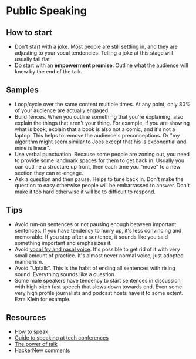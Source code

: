 # Public Speaking

## How to start

- Don't start with a joke. Most people are still settling in, and they are adjusting to your vocal tendencies. Telling a joke at this stage will usually fall flat
- Do start with an **empowerment promise**. Outline what the audience will know by the end of the talk.

## Samples

- Loop/cycle over the same content multiple times. At any point, only 80% of your audience are actually engaged.
- Build fences. When you outline something that you're explaining, also explain the things that aren't your thing. For example, if you are showing what is book, explain that a book is also not a comic, and it's not a laptop. This helps to remove the audience's preconceptions. Or "my algorithm might seem similar to Joes except that his is exponential and mine is linear".
- Use verbal punctuation. Because some people are zoning out, you need to provide some landmark spaces for them to get back in. Usually you can outline a structure up front, then each time you "move" to a new section they can re-engage.
- Ask a question and then pause. Helps to tune back in. Don't make the question to easy otherwise people will be embarrassed to answer. Don't make it too hard otherwise it will be to difficult to respond.


## Tips

- Avoid run-on sentences or not pausing enough between important sentences. If you have tendency to hurry up, it's less convincing and memorable. If you stop after a sentence, it sounds like you said something important and emphasizes it.
- Avoid [vocal fry and nasal voice](https://youtu.be/sY_6fFdRnik?t=91). It's possible to get rid of it with very small amount of practice. It's almost never normal voice, just adopted mannerism.
- Avoid "Uptalk". This is the habit of ending all sentences with rising sound. Everything sounds like a question.
- Some male speakers have tendency to start sentences in discussion with high pitch fast speech that slows down towards end. Even some very high profile journalists and podcast hosts have it to some extent. Ezra Klein for example.

## Resources

- [How to speak](https://www.youtube.com/watch?v=Unzc731iCUY)
- [Guide to speaking at tech conferences](https://hn.premii.com/#/comments/21929675)
- [The power of talk](/files/the-power-of-talk.pdf) 
- [HackerNew comments](https://hn.premii.com/#/comments/22848034)  
